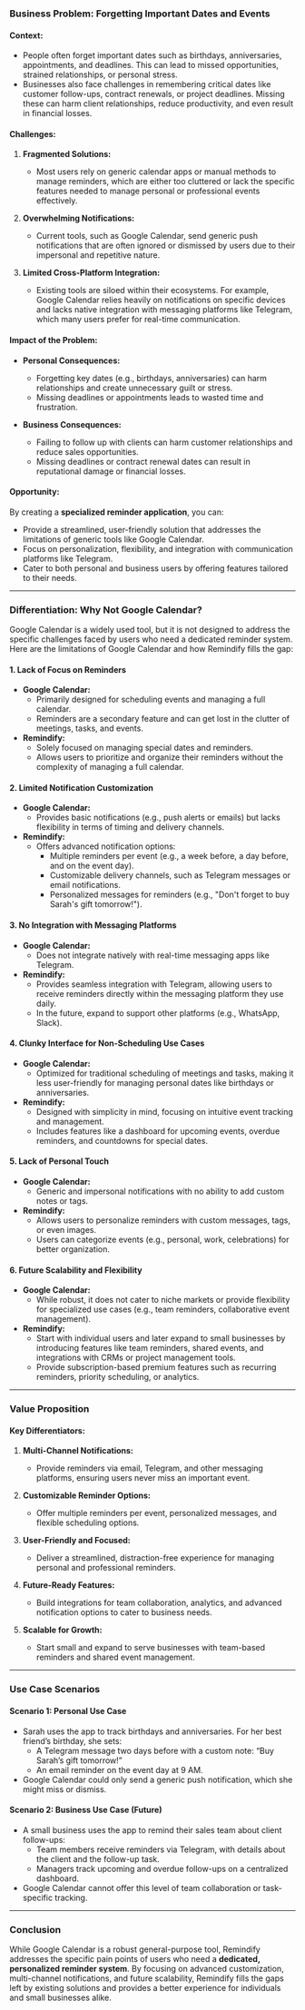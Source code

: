### Business Problem: Forgetting Important Dates and Events

#### **Context:**
- People often forget important dates such as birthdays, anniversaries, appointments, and deadlines. This can lead to missed opportunities, strained relationships, or personal stress.
- Businesses also face challenges in remembering critical dates like customer follow-ups, contract renewals, or project deadlines. Missing these can harm client relationships, reduce productivity, and even result in financial losses.

#### **Challenges:**
1. **Fragmented Solutions:**
   - Most users rely on generic calendar apps or manual methods to manage reminders, which are either too cluttered or lack the specific features needed to manage personal or professional events effectively.

2. **Overwhelming Notifications:**
   - Current tools, such as Google Calendar, send generic push notifications that are often ignored or dismissed by users due to their impersonal and repetitive nature.

3. **Limited Cross-Platform Integration:**
   - Existing tools are siloed within their ecosystems. For example, Google Calendar relies heavily on notifications on specific devices and lacks native integration with messaging platforms like Telegram, which many users prefer for real-time communication.

#### **Impact of the Problem:**
- **Personal Consequences:**
  - Forgetting key dates (e.g., birthdays, anniversaries) can harm relationships and create unnecessary guilt or stress.
  - Missing deadlines or appointments leads to wasted time and frustration.

- **Business Consequences:**
  - Failing to follow up with clients can harm customer relationships and reduce sales opportunities.
  - Missing deadlines or contract renewal dates can result in reputational damage or financial losses.

#### **Opportunity:**
By creating a **specialized reminder application**, you can:
- Provide a streamlined, user-friendly solution that addresses the limitations of generic tools like Google Calendar.
- Focus on personalization, flexibility, and integration with communication platforms like Telegram.
- Cater to both personal and business users by offering features tailored to their needs.

---

### Differentiation: Why Not Google Calendar?

Google Calendar is a widely used tool, but it is not designed to address the specific challenges faced by users who need a dedicated reminder system. Here are the limitations of Google Calendar and how Remindify fills the gap:

#### **1. Lack of Focus on Reminders**
- **Google Calendar:**
  - Primarily designed for scheduling events and managing a full calendar.
  - Reminders are a secondary feature and can get lost in the clutter of meetings, tasks, and events.
- **Remindify:**
  - Solely focused on managing special dates and reminders.
  - Allows users to prioritize and organize their reminders without the complexity of managing a full calendar.

#### **2. Limited Notification Customization**
- **Google Calendar:**
  - Provides basic notifications (e.g., push alerts or emails) but lacks flexibility in terms of timing and delivery channels.
- **Remindify:**
  - Offers advanced notification options:
    - Multiple reminders per event (e.g., a week before, a day before, and on the event day).
    - Customizable delivery channels, such as Telegram messages or email notifications.
    - Personalized messages for reminders (e.g., "Don't forget to buy Sarah's gift tomorrow!").

#### **3. No Integration with Messaging Platforms**
- **Google Calendar:**
  - Does not integrate natively with real-time messaging apps like Telegram.
- **Remindify:**
  - Provides seamless integration with Telegram, allowing users to receive reminders directly within the messaging platform they use daily.
  - In the future, expand to support other platforms (e.g., WhatsApp, Slack).

#### **4. Clunky Interface for Non-Scheduling Use Cases**
- **Google Calendar:**
  - Optimized for traditional scheduling of meetings and tasks, making it less user-friendly for managing personal dates like birthdays or anniversaries.
- **Remindify:**
  - Designed with simplicity in mind, focusing on intuitive event tracking and management.
  - Includes features like a dashboard for upcoming events, overdue reminders, and countdowns for special dates.

#### **5. Lack of Personal Touch**
- **Google Calendar:**
  - Generic and impersonal notifications with no ability to add custom notes or tags.
- **Remindify:**
  - Allows users to personalize reminders with custom messages, tags, or even images.
  - Users can categorize events (e.g., personal, work, celebrations) for better organization.

#### **6. Future Scalability and Flexibility**
- **Google Calendar:**
  - While robust, it does not cater to niche markets or provide flexibility for specialized use cases (e.g., team reminders, collaborative event management).
- **Remindify:**
  - Start with individual users and later expand to small businesses by introducing features like team reminders, shared events, and integrations with CRMs or project management tools.
  - Provide subscription-based premium features such as recurring reminders, priority scheduling, or analytics.

---

### Value Proposition

#### **Key Differentiators:**
1. **Multi-Channel Notifications:**
   - Provide reminders via email, Telegram, and other messaging platforms, ensuring users never miss an important event.

2. **Customizable Reminder Options:**
   - Offer multiple reminders per event, personalized messages, and flexible scheduling options.

3. **User-Friendly and Focused:**
   - Deliver a streamlined, distraction-free experience for managing personal and professional reminders.

4. **Future-Ready Features:**
   - Build integrations for team collaboration, analytics, and advanced notification options to cater to business needs.

5. **Scalable for Growth:**
   - Start small and expand to serve businesses with team-based reminders and shared event management.

---

### Use Case Scenarios

#### **Scenario 1: Personal Use Case**
- Sarah uses the app to track birthdays and anniversaries. For her best friend’s birthday, she sets:
  - A Telegram message two days before with a custom note: “Buy Sarah’s gift tomorrow!”
  - An email reminder on the event day at 9 AM.
- Google Calendar could only send a generic push notification, which she might miss or dismiss.

#### **Scenario 2: Business Use Case (Future)**
- A small business uses the app to remind their sales team about client follow-ups:
  - Team members receive reminders via Telegram, with details about the client and the follow-up task.
  - Managers track upcoming and overdue follow-ups on a centralized dashboard.
- Google Calendar cannot offer this level of team collaboration or task-specific tracking.

---

### Conclusion
While Google Calendar is a robust general-purpose tool, Remindify addresses the specific pain points of users who need a **dedicated, personalized reminder system**. By focusing on advanced customization, multi-channel notifications, and future scalability, Remindify fills the gaps left by existing solutions and provides a better experience for individuals and small businesses alike.


